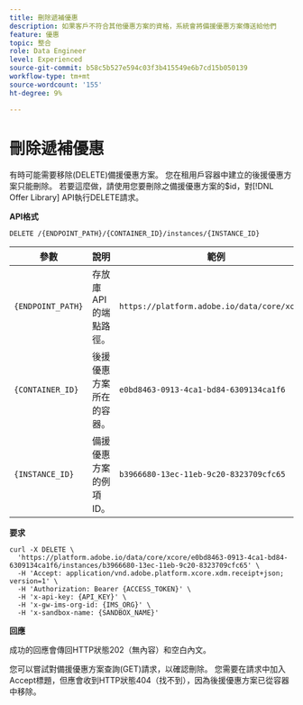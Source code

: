 ```yaml
---
title: 刪除遞補優惠
description: 如果客戶不符合其他優惠方案的資格，系統會將備援優惠方案傳送給他們
feature: 優惠
topic: 整合
role: Data Engineer
level: Experienced
source-git-commit: b58c5b527e594c03f3b415549e6b7cd15b050139
workflow-type: tm+mt
source-wordcount: '155'
ht-degree: 9%

---
```


# 刪除遞補優惠

有時可能需要移除(DELETE)備援優惠方案。 您在租用戶容器中建立的後援優惠方案只能刪除。 若要這麼做，請使用您要刪除之備援優惠方案的$id，對[!DNL Offer Library] API執行DELETE請求。

**API格式**

```http
DELETE /{ENDPOINT_PATH}/{CONTAINER_ID}/instances/{INSTANCE_ID}
```

| 參數 | 說明 | 範例 |
| --------- | ----------- | ------- |
| `{ENDPOINT_PATH}` | 存放庫API的端點路徑。 | `https://platform.adobe.io/data/core/xcore/` |
| `{CONTAINER_ID}` | 後援優惠方案所在的容器。 | `e0bd8463-0913-4ca1-bd84-6309134ca1f6` |
| `{INSTANCE_ID}` | 備援優惠方案的例項ID。 | `b3966680-13ec-11eb-9c20-8323709cfc65` |

**要求**

```shell
curl -X DELETE \
  'https://platform.adobe.io/data/core/xcore/e0bd8463-0913-4ca1-bd84-6309134ca1f6/instances/b3966680-13ec-11eb-9c20-8323709cfc65' \
  -H 'Accept: application/vnd.adobe.platform.xcore.xdm.receipt+json; version=1' \
  -H 'Authorization: Bearer {ACCESS_TOKEN}' \
  -H 'x-api-key: {API_KEY}' \
  -H 'x-gw-ims-org-id: {IMS_ORG}' \
  -H 'x-sandbox-name: {SANDBOX_NAME}'
```

**回應**

成功的回應會傳回HTTP狀態202（無內容）和空白內文。

您可以嘗試對備援優惠方案查詢(GET)請求，以確認刪除。 您需要在請求中加入Accept標題，但應會收到HTTP狀態404（找不到），因為後援優惠方案已從容器中移除。
